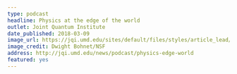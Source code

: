 ```yaml
---
type: podcast
headline: Physics at the edge of the world
outlet: Joint Quantum Institute
date_published: 2018-03-09
image_url: https://jqi.umd.edu/sites/default/files/styles/article_lead/public/images/amundsen_scott_banner.jpg?itok=wume7GNkhttp://jqi.umd.edu/sites/default/files/styles/article_lead/public/images/ligo_graphic.jpg?itok=hv8ZYwWl
image_credit: Dwight Bohnet/NSF
address: http://jqi.umd.edu/news/podcast/physics-edge-world
featured: yes
---
```

